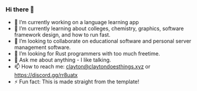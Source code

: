 ### Hi there 👋

- 🔭 I’m currently working on a language learning app
- 🌱 I’m currently learning about colleges, chemistry, graphics, software framework design, and how to run fast.
- 👯 I’m looking to collaborate on educational software and personal server management software.
- 🤔 I’m looking for Rust programmers with too much freetime.
- 💬 Ask me about anything - I like talking.
- 📫 How to reach me: clayton@claytondoesthings.xyz or https://discord.gg/rr8uatx
- ⚡ Fun fact: This is made straight from the template!
